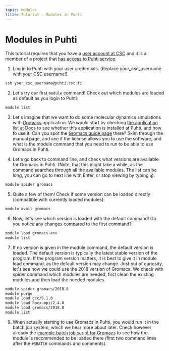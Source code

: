 ```yaml
---
topic: modules
title: Tutorial - Modules in Puhti
---
```


# Modules in Puhti

This tutorial requires that you have a [user account at CSC](https://docs.csc.fi/accounts/how-to-create-new-user-account/)
and it is a member of a project that [has access to Puhti service](https://docs.csc.fi/accounts/how-to-add-service-access-for-project/).


1. Log in to Puhti with your user credentials. (Replace your_csc_username with your CSC username!)
```bash
ssh your_csc_username@puhti.csc.fi
```

2. Let's try our first `module` command! Check out which modules are loaded as default as you login to Puhti:
```bash
module list
```

3. Let's imagine that we want to do some molecular dynamics simulations with [Gromacs](http://www.gromacs.org/About_Gromacs) application. We would start by checking [the application list at Docs](https://docs.csc.fi/apps/) to see whether this application is installed at Puhti, and how to use it. Can you spot the [Gromacs guide page](https://docs.csc.fi/apps/gromacs/) there? Skim through the manual page, and see if the license allows you to use the software, and what is the module command that you need to run to be able to use Gromacs in Puhti.

4. Let's go back to command line, and check what versions are available for Gromacs in Puhti. (Note, that this might take a while, as the command searches through all the available modules. The list can be long, you can go to next line with Enter, or stop viewing by typing ```q```).
```bash
module spider gromacs
```

5. Quite a few of them! Check if some version can be loaded directly (compatible with currently loaded modules):
```bash
module avail gromacs
```

6. Now, let's see which version is loaded with the default command! Do you notice any changes compared to the first command? 
```bash
module load gromacs-env
module list
```

7. If no version is given in the module command, the default version is loaded. The default version is typically the latest stable version of the program. If the program version matters, it is best to give it in module load command, as the default version may change. Just out of curiosity, let's see how we could use the 2018 version of Gromacs. We check with spider command which modules are needed, first clean the existing modules and then load the needed modules.
```bash
module spider gromacs/2018.8
module purge
module load gcc/9.1.0  
module load hpcx-mpi/2.4.0
module load gromacs/2018.8
module list
```

9. When actually starting to use Gromacs in Puhti, you would run it in the batch job system, which we hear more about later. Check however already the [example batch job script for Gromacs](https://docs.csc.fi/apps/gromacs/#example-parallel-batch-script-for-puhti) to see how the module is recommended to be loaded there (first two command lines after the `#SBATCH` commands and comments).

